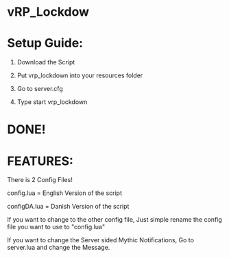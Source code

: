 # vRP_Lockdow

# Setup Guide:

1. Download the Script

2. Put vrp_lockdown into your resources folder

3. Go to server.cfg

4. Type start vrp_lockdown

# DONE!

# FEATURES:

There is 2 Config Files!

config.lua = English Version of the script

configDA.lua = Danish Version of the script

If you want to change to the other config file, Just simple rename the config file you want to use to "config.lua"

If you want to change the Server sided Mythic Notifications, Go to server.lua and change the Message.
